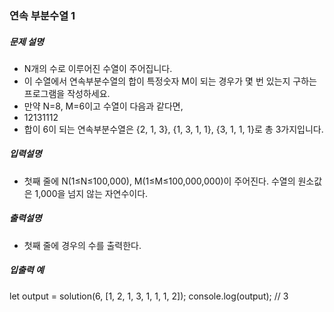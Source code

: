 ### 연속 부분수열 1

##### 문제 설명

- N개의 수로 이루어진 수열이 주어집니다.
- 이 수열에서 연속부분수열의 합이 특정숫자 M이 되는 경우가 몇 번 있는지 구하는 프로그램을 작성하세요.
- 만약 N=8, M=6이고 수열이 다음과 같다면,
- 12131112
- 합이 6이 되는 연속부분수열은 {2, 1, 3}, {1, 3, 1, 1}, {3, 1, 1, 1}로 총 3가지입니다.

##### 입력설명

- 첫째 줄에 N(1≤N≤100,000), M(1≤M≤100,000,000)이 주어진다. 수열의 원소값은 1,000을 넘지 않는 자연수이다.

##### 출력설명

- 첫째 줄에 경우의 수를 출력한다.

##### 입출력 예

let output = solution(6, [1, 2, 1, 3, 1, 1, 1, 2]);
console.log(output); // 3
